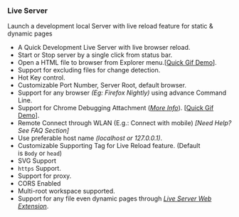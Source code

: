 ### Live Server
Launch a development local Server with live reload feature for static & dynamic pages
- A Quick Development Live Server with live browser reload.
- Start or Stop server by a single click from status bar.
- Open a HTML file to browser from Explorer menu.[[Quick Gif Demo](https://github.com/ritwickdey/vscode-live-server/blob/HEAD/images/Screenshot/vscode-live-server-explorer-menu-demo-1.gif?raw=true "https://github.com/ritwickdey/vscode-live-server/blob/HEAD/images/Screenshot/vscode-live-server-explorer-menu-demo-1.gif?raw=true")].
- Support for excluding files for change detection.
- Hot Key control.
- Customizable Port Number, Server Root, default browser.
- Support for any browser _(Eg: Firefox Nightly)_ using advance Command Line.
- Support for Chrome Debugging Attachment (_[More Info](https://marketplace.visualstudio.com/items?itemName=msjsdiag.debugger-for-chrome "https://marketplace.visualstudio.com/items?itemName=msjsdiag.debugger-for-chrome")_). [[Quick Gif Demo](https://github.com/ritwickdey/vscode-live-server/blob/HEAD/images/Screenshot/ChromeDebugging.gif?raw=true "https://github.com/ritwickdey/vscode-live-server/blob/HEAD/images/Screenshot/ChromeDebugging.gif?raw=true")].
- Remote Connect through WLAN (E.g.: Connect with mobile) _[Need Help? See FAQ Section]_
- Use preferable host name _(localhost or 127.0.0.1)_.
- Customizable Supporting Tag for Live Reload feature. (Default is `Body` or `head`)
- SVG Support
- `https` Support.
- Support for proxy.
- CORS Enabled
- Multi-root workspace supported.
- Support for any file even dynamic pages through _[Live Server Web Extension](https://github.com/ritwickdey/live-server-web-extension "https://github.com/ritwickdey/live-server-web-extension")_.
